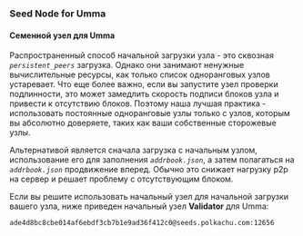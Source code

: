 ### Seed Node for Umma
#### Семенной узел для Umma

Распространенный способ начальной загрузки узла - это сквозная *`persistent_peers`* загрузка. Однако они занимают ненужные
вычислительные ресурсы, как только список одноранговых узлов устаревает. Что еще более важно,
если вы запустите узел проверки подлинности, это может замедлить скорость подписи блоков узла
и привести к отсутствию блоков. Поэтому наша лучшая практика - использовать постоянные одноранговые узлы только с узлов,
которым вы абсолютно доверяете, таких как ваши собственные сторожевые узлы.

Альтернативой является сначала загрузка с начальным узлом, использование его для заполнения *`addrbook.json`*,
а затем полагаться на *`addrbook.json`* продвижение вперед.
Обычно это снижает нагрузку p2p на сервер и решает проблему с отсутствующим блоком.

Если вы решите использовать начальный узел для начальной загрузки вашего узла, ниже приведен начальный узел
**Validator** для Umma:

```bash
ade4d8bc8cbe014af6ebdf3cb7b1e9ad36f412c0@seeds.polkachu.com:12656
```
